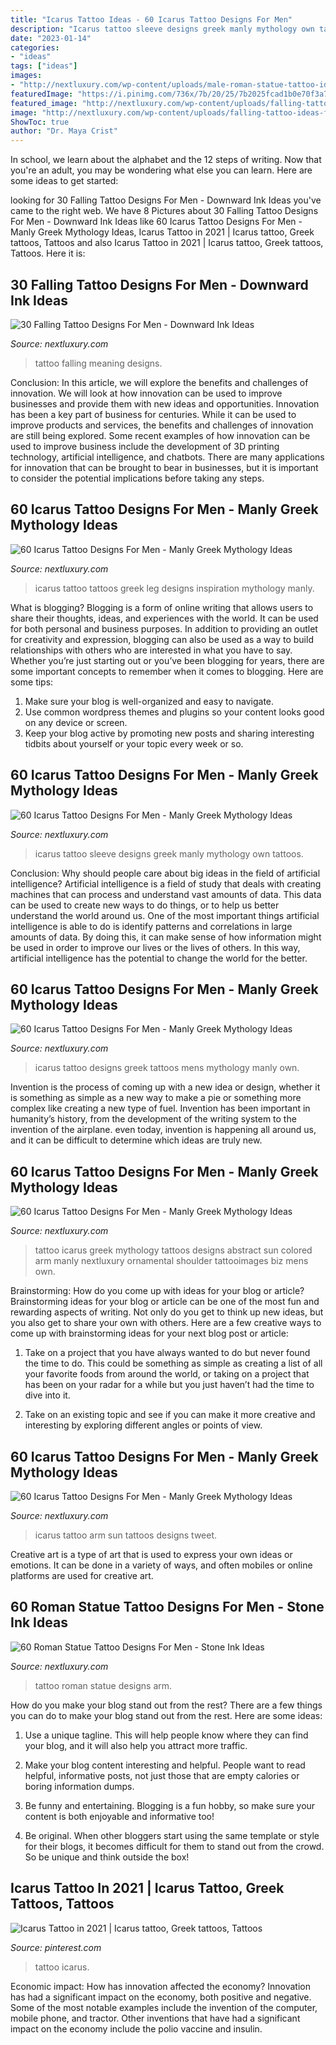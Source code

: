 ```yaml
---
title: "Icarus Tattoo Ideas - 60 Icarus Tattoo Designs For Men"
description: "Icarus tattoo sleeve designs greek manly mythology own tattoos"
date: "2023-01-14"
categories:
- "ideas"
tags: ["ideas"]
images:
- "http://nextluxury.com/wp-content/uploads/male-roman-statue-tattoo-ideas-on-arm.jpg"
featuredImage: "https://i.pinimg.com/736x/7b/20/25/7b2025fcad1b0e70f3a741e6390a3fd2.jpg"
featured_image: "http://nextluxury.com/wp-content/uploads/falling-tattoo-ideas-for-males.jpg"
image: "http://nextluxury.com/wp-content/uploads/falling-tattoo-ideas-for-males.jpg"
ShowToc: true
author: "Dr. Maya Crist"
---
```



In school, we learn about the alphabet and the 12 steps of writing. Now that you're an adult, you may be wondering what else you can learn. Here are some ideas to get started: 

	

		
looking for 30 Falling Tattoo Designs For Men - Downward Ink Ideas you've came to the right web. We have 8 Pictures about 30 Falling Tattoo Designs For Men - Downward Ink Ideas like 60 Icarus Tattoo Designs For Men - Manly Greek Mythology Ideas, Icarus Tattoo in 2021 | Icarus tattoo, Greek tattoos, Tattoos and also Icarus Tattoo in 2021 | Icarus tattoo, Greek tattoos, Tattoos. Here it is:
		
    
## 30 Falling Tattoo Designs For Men - Downward Ink Ideas

<img loading=lazy src="http://nextluxury.com/wp-content/uploads/falling-tattoo-ideas-for-males.jpg" onerror="this.onerror=null;this.src='https://tse2.mm.bing.net/th?id=OIP.e9b_OI8poixWhIx0IjW-7gHaHa&amp;pid=15.1';" alt="30 Falling Tattoo Designs For Men - Downward Ink Ideas">

_Source: nextluxury.com_

>tattoo falling meaning designs. 

	

Conclusion: In this article, we will explore the benefits and challenges of innovation. We will look at how innovation can be used to improve businesses and provide them with new ideas and opportunities.
Innovation has been a key part of business for centuries. While it can be used to improve products and services, the benefits and challenges of innovation are still being explored. Some recent examples of how innovation can be used to improve business include the development of 3D printing technology, artificial intelligence, and chatbots. There are many applications for innovation that can be brought to bear in businesses, but it is important to consider the potential implications before taking any steps.

    
## 60 Icarus Tattoo Designs For Men - Manly Greek Mythology Ideas

<img loading=lazy src="https://nextluxury.com/wp-content/uploads/black-and-white-ink-icarusmens-leg-tattoos.jpg" onerror="this.onerror=null;this.src='https://tse1.mm.bing.net/th?id=OIP.xFf-q-RM4LFYsd2EE-qdggHaHa&amp;pid=15.1';" alt="60 Icarus Tattoo Designs For Men - Manly Greek Mythology Ideas">

_Source: nextluxury.com_

>icarus tattoo tattoos greek leg designs inspiration mythology manly. 

	

What is blogging?
Blogging is a form of online writing that allows users to share their thoughts, ideas, and experiences with the world. It can be used for both personal and business purposes. In addition to providing an outlet for creativity and expression, blogging can also be used as a way to build relationships with others who are interested in what you have to say.
Whether you’re just starting out or you’ve been blogging for years, there are some important concepts to remember when it comes to blogging. Here are some tips:

1. Make sure your blog is well-organized and easy to navigate.
2. Use common wordpress themes and plugins so your content looks good on any device or screen.
3. Keep your blog active by promoting new posts and sharing interesting tidbits about yourself or your topic every week or so.

    
## 60 Icarus Tattoo Designs For Men - Manly Greek Mythology Ideas

<img loading=lazy src="http://nextluxury.com/wp-content/uploads/full-sleeve-shaded-male-tattoo-icarus-design.jpg" onerror="this.onerror=null;this.src='https://tse2.mm.bing.net/th?id=OIP.2HA8xG_FTp8ntpzPeKNwwQHaHa&amp;pid=15.1';" alt="60 Icarus Tattoo Designs For Men - Manly Greek Mythology Ideas">

_Source: nextluxury.com_

>icarus tattoo sleeve designs greek manly mythology own tattoos. 

	

Conclusion: Why should people care about big ideas in the field of artificial intelligence?
Artificial intelligence is a field of study that deals with creating machines that can process and understand vast amounts of data. This data can be used to create new ways to do things, or to help us better understand the world around us. One of the most important things artificial intelligence is able to do is identify patterns and correlations in large amounts of data. By doing this, it can make sense of how information might be used in order to improve our lives or the lives of others. In this way, artificial intelligence has the potential to change the world for the better.

    
## 60 Icarus Tattoo Designs For Men - Manly Greek Mythology Ideas

<img loading=lazy src="http://nextluxury.com/wp-content/uploads/full-back-icarus-and-father-mens-tattoo-designs.jpg" onerror="this.onerror=null;this.src='https://tse1.mm.bing.net/th?id=OIP.Wgup197Y5fWCo6zGw9gzMwAAAA&amp;pid=15.1';" alt="60 Icarus Tattoo Designs For Men - Manly Greek Mythology Ideas">

_Source: nextluxury.com_

>icarus tattoo designs greek tattoos mens mythology manly own. 

	

Invention is the process of coming up with a new idea or design, whether it is something as simple as a new way to make a pie or something more complex like creating a new type of fuel. Invention has been important in humanity’s history, from the development of the writing system to the invention of the airplane. even today, invention is happening all around us, and it can be difficult to determine which ideas are truly new.

    
## 60 Icarus Tattoo Designs For Men - Manly Greek Mythology Ideas

<img loading=lazy src="http://nextluxury.com/wp-content/uploads/greek-mythology-abstract-mens-icarus-arm-tattoos.jpg" onerror="this.onerror=null;this.src='https://tse4.mm.bing.net/th?id=OIP.UGVj5vQqQdOGJaDgbvOkJgHaHa&amp;pid=15.1';" alt="60 Icarus Tattoo Designs For Men - Manly Greek Mythology Ideas">

_Source: nextluxury.com_

>tattoo icarus greek mythology tattoos designs abstract sun colored arm manly nextluxury ornamental shoulder tattooimages biz mens own. 

	

Brainstorming: How do you come up with ideas for your blog or article?
Brainstorming ideas for your blog or article can be one of the most fun and rewarding aspects of writing. Not only do you get to think up new ideas, but you also get to share your own with others. Here are a few creative ways to come up with brainstorming ideas for your next blog post or article:
1. Take on a project that you have always wanted to do but never found the time to do. This could be something as simple as creating a list of all your favorite foods from around the world, or taking on a project that has been on your radar for a while but you just haven’t had the time to dive into it.

2. Take on an existing topic and see if you can make it more creative and interesting by exploring different angles or points of view.

    
## 60 Icarus Tattoo Designs For Men - Manly Greek Mythology Ideas

<img loading=lazy src="http://nextluxury.com/wp-content/uploads/sun-with-icarus-guys-arm-tattoo-ideas.jpg" onerror="this.onerror=null;this.src='https://tse2.mm.bing.net/th?id=OIP.PxpHXe-L0wM3NeDHpU4FCgHaG4&amp;pid=15.1';" alt="60 Icarus Tattoo Designs For Men - Manly Greek Mythology Ideas">

_Source: nextluxury.com_

>icarus tattoo arm sun tattoos designs tweet. 

	

Creative art is a type of art that is used to express your own ideas or emotions. It can be done in a variety of ways, and often mobiles or online platforms are used for creative art.

    
## 60 Roman Statue Tattoo Designs For Men - Stone Ink Ideas

<img loading=lazy src="http://nextluxury.com/wp-content/uploads/male-roman-statue-tattoo-ideas-on-arm.jpg" onerror="this.onerror=null;this.src='https://tse2.mm.bing.net/th?id=OIP.n_3EM5XJ_ENFWilqNC7rdAHaHa&amp;pid=15.1';" alt="60 Roman Statue Tattoo Designs For Men - Stone Ink Ideas">

_Source: nextluxury.com_

>tattoo roman statue designs arm. 

	

How do you make your blog stand out from the rest?
There are a few things you can do to make your blog stand out from the rest. Here are some ideas: 
1. Use a unique tagline. This will help people know where they can find your blog, and it will also help you attract more traffic.

2. Make your blog content interesting and helpful. People want to read helpful, informative posts, not just those that are empty calories or boring information dumps.

3. Be funny and entertaining. Blogging is a fun hobby, so make sure your content is both enjoyable and informative too!

4. Be original. When other bloggers start using the same template or style for their blogs, it becomes difficult for them to stand out from the crowd. So be unique and think outside the box!


    
## Icarus Tattoo In 2021 | Icarus Tattoo, Greek Tattoos, Tattoos

<img loading=lazy src="https://i.pinimg.com/736x/7b/20/25/7b2025fcad1b0e70f3a741e6390a3fd2.jpg" onerror="this.onerror=null;this.src='https://tse1.mm.bing.net/th?id=OIP.uZ5rCu8mm2xtFQqOdhf9zQHaJP&amp;pid=15.1';" alt="Icarus Tattoo in 2021 | Icarus tattoo, Greek tattoos, Tattoos">

_Source: pinterest.com_

>tattoo icarus. 

	

Economic impact: How has innovation affected the economy?
Innovation has had a significant impact on the economy, both positive and negative. Some of the most notable examples include the invention of the computer, mobile phone, and tractor. Other inventions that have had a significant impact on the economy include the polio vaccine and insulin.

